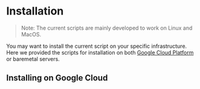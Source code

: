 # Installation
> Note: The current scripts are mainly developed to work on Linux and MacOS. 

You may want to install the current script on your specific infrastructure. Here we provided the scripts for installation on both [Google Cloud Platform](#installing-on-google-cloud) or baremetal servers.

## Installing on Google Cloud
